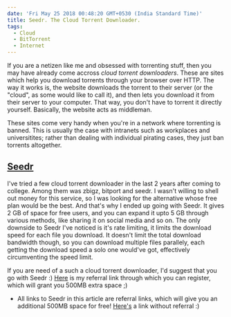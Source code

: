 ```yaml
---
date: 'Fri May 25 2018 00:48:20 GMT+0530 (India Standard Time)'
title: Seedr. The Cloud Torrent Downloader.
tags:
  - Cloud
  - BitTorrent
  - Internet
---
```


If you are a netizen like me and obsessed with torrenting stuff, then you may have already come accross _cloud torrent downloaders_. These are sites which help you download torrents through your browser over HTTP. The way it works is, the website downloads the torrent to their server (or the "cloud", as some would like to call it), and then lets you download it from their server to your computer. That way, you don't have to torrent it directly yourself. Basically, the website acts as middleman.

These sites come very handy when you're in a network where torrenting is banned. This is usually the case with intranets such as workplaces and universitites; rather than dealing with individual pirating cases, they just ban torrents altogether.

## [Seedr](https://www.seedr.cc/?r=856262)

I've tried a few cloud torrent downloader in the last 2 years after coming to college. Among them was zbigz, bitport and seedr. I wasn't willing to shell out money for this service, so I was looking for the alternative whose free plan would be the best. And that's why I ended up going with Seedr. It gives 2 GB of space for free users, and you can expand it upto 5 GB through various methods, like sharing it on social media and so on. The only downside to Seedr I've noticed is it's rate limiting, it limits the download speed for each file you download. It doesn't limit the total download bandwidth though, so you can download multiple files parallely, each getting the download speed a solo one would've got, effectively circumventing the speed limit.

If you are need of a such a cloud torrent downloader, I'd suggest that you go with Seedr :) [Here](https://www.seedr.cc/?r=856262) is my referral link through which you can register, which will grant you 500MB extra space ;)

* All links to Seedr in this article are referral links, which will give you an additional 500MB space for free! [Here's](https://www.seedr.cc/) a link without referral :)
